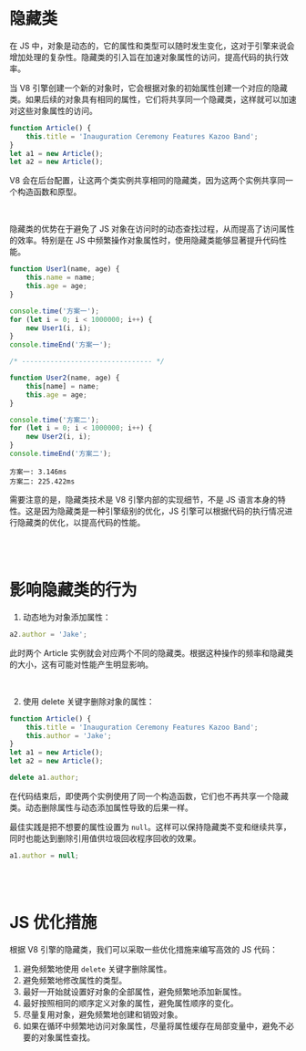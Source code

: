 # 隐藏类

在 JS 中，对象是动态的，它的属性和类型可以随时发生变化，这对于引擎来说会增加处理的复杂性。隐藏类的引入旨在加速对象属性的访问，提高代码的执行效率。

当 V8 引擎创建一个新的对象时，它会根据对象的初始属性创建一个对应的隐藏类。如果后续的对象具有相同的属性，它们将共享同一个隐藏类，这样就可以加速对这些对象属性的访问。

```js
function Article() {
    this.title = 'Inauguration Ceremony Features Kazoo Band';
}
let a1 = new Article();
let a2 = new Article();
```

V8 会在后台配置，让这两个类实例共享相同的隐藏类，因为这两个实例共享同一个构造函数和原型。

<br>

隐藏类的优势在于避免了 JS 对象在访问时的动态查找过程，从而提高了访问属性的效率。特别是在 JS 中频繁操作对象属性时，使用隐藏类能够显著提升代码性能。

```js
function User1(name, age) {
    this.name = name;
    this.age = age;
}

console.time('方案一');
for (let i = 0; i < 1000000; i++) {
    new User1(i, i);
}
console.timeEnd('方案一');

/* -------------------------------- */

function User2(name, age) {
    this[name] = name;
    this.age = age;
}

console.time('方案二');
for (let i = 0; i < 1000000; i++) {
    new User2(i, i);
}
console.timeEnd('方案二');
```

```
方案一: 3.146ms
方案二: 225.422ms
```

需要注意的是，隐藏类技术是 V8 引擎内部的实现细节，不是 JS 语言本身的特性。这是因为隐藏类是一种引擎级别的优化，JS 引擎可以根据代码的执行情况进行隐藏类的优化，以提高代码的性能。

<br><br>

# 影响隐藏类的行为

1.   动态地为对象添加属性：

```js
a2.author = 'Jake';
```

此时两个 Article 实例就会对应两个不同的隐藏类。根据这种操作的频率和隐藏类的大小，这有可能对性能产生明显影响。

<br>

2.   使用 delete 关键字删除对象的属性：

```js
function Article() {
    this.title = 'Inauguration Ceremony Features Kazoo Band';
    this.author = 'Jake';
}
let a1 = new Article();
let a2 = new Article();

delete a1.author;
```

在代码结束后，即使两个实例使用了同一个构造函数，它们也不再共享一个隐藏类。动态删除属性与动态添加属性导致的后果一样。

最佳实践是把不想要的属性设置为 `null`。这样可以保持隐藏类不变和继续共享，同时也能达到删除引用值供垃圾回收程序回收的效果。

```js
a1.author = null;
```

<br><br>

# JS 优化措施

根据 V8 引擎的隐藏类，我们可以采取一些优化措施来编写高效的 JS 代码：

1. 避免频繁地使用 `delete` 关键字删除属性。
2. 避免频繁地修改属性的类型。
3. 最好一开始就设置好对象的全部属性，避免频繁地添加新属性。
4. 最好按照相同的顺序定义对象的属性，避免属性顺序的变化。
5. 尽量复用对象，避免频繁地创建和销毁对象。
6. 如果在循环中频繁地访问对象属性，尽量将属性缓存在局部变量中，避免不必要的对象属性查找。

<br>
